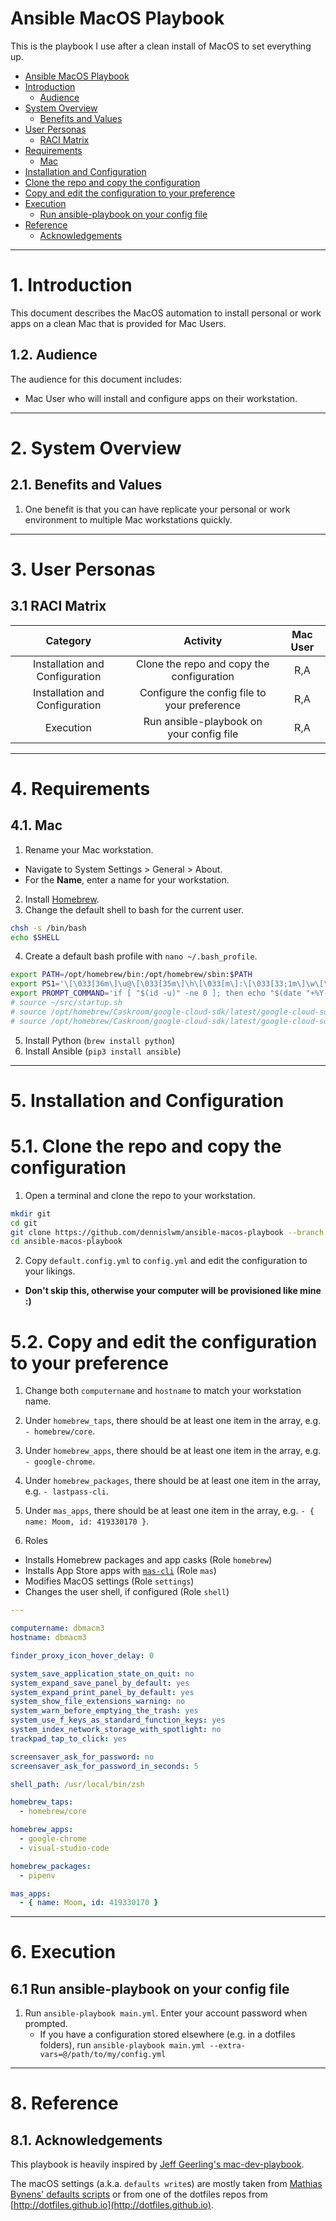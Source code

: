 # Ansible MacOS Playbook

This is the playbook I use after a clean install of MacOS to set everything up.

<!-- TOC -->

- [Ansible MacOS Playbook](#ansible-macos-playbook)
- [Introduction](#introduction)
  - [Audience](#audience)
- [System Overview](#system-overview)
  - [Benefits and Values](#benefits-and-values)
- [User Personas](#user-personas)
  - [RACI Matrix](#raci-matrix)
- [Requirements](#requirements)
  - [Mac](#mac)
- [Installation and Configuration](#installation-and-configuration)
- [Clone the repo and copy the configuration](#clone-the-repo-and-copy-the-configuration)
- [Copy and edit the configuration to your preference](#copy-and-edit-the-configuration-to-your-preference)
- [Execution](#execution)
  - [Run ansible-playbook on your config file](#run-ansible-playbook-on-your-config-file)
- [Reference](#reference)
  - [Acknowledgements](#acknowledgements)

<!-- /TOC -->

---
# 1. Introduction

This document describes the MacOS automation to install personal or work apps on a clean Mac that is provided for Mac Users.

## 1.2. Audience

The audience for this document includes:

* Mac User who will install and configure apps on their workstation.

---
# 2. System Overview
## 2.1. Benefits and Values

1. One benefit is that you can have replicate your personal or work environment to multiple Mac workstations quickly.

---
# 3. User Personas
## 3.1 RACI Matrix

|            Category            |                   Activity                   | Mac User |
|:------------------------------:|:--------------------------------------------:|:--------:|
| Installation and Configuration |  Clone the repo and copy the configuration   |   R,A    |
| Installation and Configuration | Configure the config file to your preference |   R,A    |
|           Execution            |   Run ansible-playbook on your config file   |   R,A    |

---
# 4. Requirements
## 4.1. Mac

1. Rename your Mac workstation.
  - Navigate to System Settings > General > About.
  - For the **Name**, enter a name for your workstation.
2. Install [Homebrew](https://brew.sh).
3. Change the default shell to bash for the current user.

```sh
chsh -s /bin/bash
echo $SHELL
```

4. Create a default bash profile with `nano ~/.bash_profile`.

```sh
export PATH=/opt/homebrew/bin:/opt/homebrew/sbin:$PATH
export PS1='\[\033[36m\]\u@\[\033[35m\]\h\[\033[m\]:\[\033[33;1m\]\w\[\033[32m\]\[\033[m\]$ '
export PROMPT_COMMAND='if [ "$(id -u)" -ne 0 ]; then echo "$(date "+%Y-%m-%d.%H:%M:%S") $(pwd) $(history 1)" >> ~/.bash_logs/bash-history-$(date "+%Y-%m-%d").log; fi'
# source ~/src/startup.sh
# source /opt/homebrew/Caskroom/google-cloud-sdk/latest/google-cloud-sdk/completion.bash.inc
# source /opt/homebrew/Caskroom/google-cloud-sdk/latest/google-cloud-sdk/path.bash.inc
```

5. Install Python (`brew install python`)
6. Install Ansible (`pip3 install ansible`)

---
# 5. Installation and Configuration
# 5.1. Clone the repo and copy the configuration

1. Open a terminal and clone the repo to your workstation.

```sh
mkdir git
cd git
git clone https://github.com/dennislwm/ansible-macos-playbook --branch dbmacm3-001-initial
cd ansible-macos-playbook
```

2. Copy `default.config.yml` to `config.yml` and edit the configuration to your likings.
  - **Don't skip this, otherwise your computer will be provisioned like mine :)**

# 5.2. Copy and edit the configuration to your preference

1. Change both `computername` and `hostname` to match your workstation name.

2. Under `homebrew_taps`, there should be at least one item in the array, e.g. `- homebrew/core`.

3. Under `homebrew_apps`, there should be at least one item in the array, e.g. `- google-chrome`.

4. Under `homebrew_packages`, there should be at least one item in the array, e.g. `- lastpass-cli`.

5. Under `mas_apps`, there should be at least one item in the array, e.g. `- { name: Moom, id: 419330170 }`.

6. Roles
  - Installs Homebrew packages and app casks (Role `homebrew`)
  - Installs App Store apps with [`mas-cli`](https://github.com/mas-cli/mas) (Role `mas`)
  - Modifies MacOS settings (Role `settings`)
  - Changes the user shell, if configured (Role `shell`)

```yml
---

computername: dbmacm3
hostname: dbmacm3

finder_proxy_icon_hover_delay: 0

system_save_application_state_on_quit: no
system_expand_save_panel_by_default: yes
system_expand_print_panel_by_default: yes
system_show_file_extensions_warning: no
system_warn_before_emptying_the_trash: yes
system_use_f_keys_as_standard_function_keys: yes
system_index_network_storage_with_spotlight: no
trackpad_tap_to_click: yes

screensaver_ask_for_password: no
screensaver_ask_for_password_in_seconds: 5

shell_path: /usr/local/bin/zsh

homebrew_taps:
  - homebrew/core

homebrew_apps:
  - google-chrome
  - visual-studio-code

homebrew_packages:
  - pipenv

mas_apps:
  - { name: Moom, id: 419330170 }
```

---
# 6. Execution
## 6.1 Run ansible-playbook on your config file

1. Run `ansible-playbook main.yml`. Enter your account password when prompted.
   - If you have a configuration stored elsewhere (e.g. in a dotfiles folders), run `ansible-playbook main.yml --extra-vars=@/path/to/my/config.yml`

---
# 8. Reference
## 8.1. Acknowledgements

This playbook is heavily inspired by
[Jeff Geerling's mac-dev-playbook](https://github.com/geerlingguy/mac-dev-playbook).

The macOS settings (a.k.a. `defaults write`s) are mostly taken from
[Mathias Bynens' defaults scripts](https://mths.be/macos) or from one of the
dotfiles repos from [http://dotfiles.github.io](http://dotfiles.github.io).
